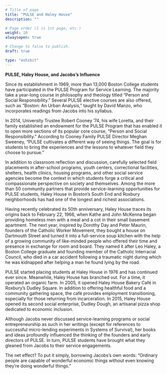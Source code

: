 ```yaml
---
# Title of page
title: "PULSE and Haley House"
description: ""

# Page order (1 is 1st page, etc.)
weight: 10
alwaysopen: true

# Change to false to publish.
draft: true

type: "exhibit"
---
```

**PULSE, Haley House, and Jacobs’s Influence**

Since its establishment in 1969, more than 13,000 Boston College students have participated in the PULSE Program for Service Learning. The majority take a year-long course in philosophy and theology titled “Person and Social Responsibility.” Several PULSE elective courses are also offered, such as “Boston: An Urban Analysis,” taught by David Manzo, who incorporates readings from Jacobs into his syllabus.

In 2014, University Trustee Robert Cooney ’74, his wife Loretta, and their family established an endowment for the PULSE Program that has enabled it to open more sections of its popular core course, “Person and Social Responsibility.” According to Cooney Family PULSE Director Meghan Sweeney, “PULSE cultivates a different way of seeing things. The goal is for students to bring the experiences and the lessons to whatever field they choose to pursue.”

In addition to classroom reflection and discussion, carefully selected field placements in after-school programs, youth centers, correctional facilities, shelters, health clinics, housing programs, and other social service agencies become the context in which students forge a critical and compassionate perspective on society and themselves. Among the more than 50 community partners that provide service-learning opportunities for PULSE students, Haley House in Boston’s South End and Roxbury neighborhoods has had one of the longest and richest associations.

Having recently celebrated its 50th anniversary, Haley House traces its origins back to February 22, 1966, when Kathe and John McKenna began providing homeless men with a meal and a cot in their small basement apartment. The next year, inspired by Dorothy Day and Peter Maurin, founders of the Catholic Worker Movement, they bought a house on Dartmouth Street and turned it into a full-service soup kitchen with the help of a growing community of like-minded people who offered their time and presence in exchange for room and board. They named it after Leo Haley, a Boston College graduate and founding member of the Catholic Interracial Council, who died in a car accident following a traumatic night during which he was kidnapped after helping a man he found lying by the road.

PULSE started placing students at Haley House in 1976 and has continued ever since. Meanwhile, Haley House has branched out. For a time, it operated an organic farm. In 2005, it opened Haley House Bakery Café in Roxbury’s Dudley Square. In addition to offering healthful food and a community gathering space, the café provides employment transitioning, especially for those returning from incarceration. In 2015, Haley House opened its second social enterprise, Dudley Dough, an artisanal pizza shop dedicated to economic inclusion.

Although Jacobs never discussed service-learning programs or social entrepreneurship as such in her writings (except for references to successful micro-lending experiments in Systems of Survival), her books and ideas profoundly influenced the thinking of the founders and early directors of PULSE. In turn, PULSE students have brought what they gleaned from Jacobs to their service engagements.

The net effect? To put it simply, borrowing Jacobs’s own words: “Ordinary people are capable of wonderful economic things without even knowing they’re doing wonderful things.”

